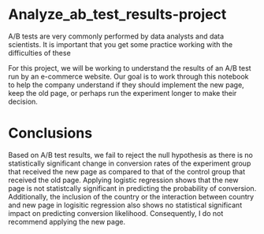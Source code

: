 # Analyze_ab_test_results-project
A/B tests are very commonly performed by data analysts and data scientists. It is important that you get some practice working with the difficulties of these

For this project, we will be working to understand the results of an A/B test run by an e-commerce website. Our goal is to work through this notebook to help the company understand if they should implement the new page, keep the old page, or perhaps run the experiment longer to make their decision.


# Conclusions

Based on A/B test results, we fail to reject the null hypothesis as there is no statistically significant change in conversion rates of the experiment group that received the new page as compared to that of the control group that received the old page. Applying logistic regression shows that the new page is not statistcally significant in predicting the probability of conversion. Additionally, the inclusion of the country or the interaction between country and new page in logisitic regression also shows no statistical significant impact on predicting conversion likelihood. Consequently, I do not recommend applying the new page.
